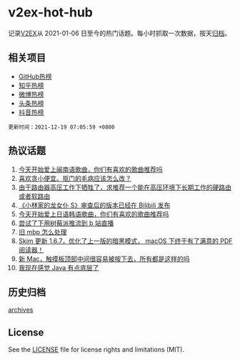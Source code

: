 # v2ex-hot-hub

 记录[V2EX](https://www.v2ex.com/)从 2021-01-06 日至今的热门话题。每小时抓取一次数据，按天[归档](archives)。
 
 ## 相关项目

- [GitHub热榜](https://github.com/lonnyzhang423/github-hot-hub)
- [知乎热榜](https://github.com/lonnyzhang423/zhihu-hot-hub)
- [微博热榜](https://github.com/lonnyzhang423/weibo-hot-hub)
- [头条热榜](https://github.com/lonnyzhang423/toutiao-hot-hub)
- [抖音热榜](https://github.com/lonnyzhang423/douyin-hot-hub)


 `更新时间：2021-12-19 07:05:59 +0800`

## 热议话题

1. [今天开始爱上闽南语歌曲，你们有喜欢的歌曲推荐吗](https://www.v2ex.com/t/822962)
1. [喜欢贪小便宜、抠门的毛病应该怎么改？](https://www.v2ex.com/t/823019)
1. [由于路由器高压工作下牺牲了，求推荐一个能在高压环境下长期工作的硬路由或者软路由](https://www.v2ex.com/t/822985)
1. [《小林家的龙女仆 S》审查后的版本已经在 Bilibili 发布](https://www.v2ex.com/t/823006)
1. [今天开始爱上日语韩语歌曲，你们有喜欢的歌曲推荐吗](https://www.v2ex.com/t/823014)
1. [尝试了下用树莓派推流到 b 站直播](https://www.v2ex.com/t/822941)
1. [旧 mbp 怎么处理](https://www.v2ex.com/t/822969)
1. [Skim 更新 1.6.7，优化了上一版的暗黑模式， macOS 下终于有了满意的 PDF 阅读器！](https://www.v2ex.com/t/823002)
1. [新 Mac，触摸板顶部中间很容易被按下去，所有都是这样的吗](https://www.v2ex.com/t/822948)
1. [我现在感觉 Java 有点底层了](https://www.v2ex.com/t/823011)

## 历史归档

[archives](archives)

## License

See the [LICENSE](LICENSE) file for license rights and limitations (MIT).
